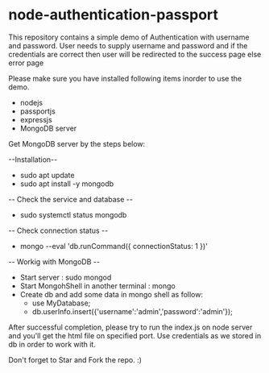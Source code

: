 # node-authentication-passport
This repository contains a simple demo of Authentication with username and password. User needs to supply username and password and if the credentials are correct then user will be redirected to the success page else error page

Please make sure you have installed following items inorder to use the demo.

  - nodejs 
  - passportjs
  - expressjs
  - MongoDB server 

Get MongoDB server by the steps below: 

--Installation-- 

  - sudo apt update
  - sudo apt install -y mongodb

-- Check the service and database --

  - sudo systemctl status mongodb

-- Check connection status -- 

  - mongo --eval 'db.runCommand({ connectionStatus: 1 })'
  
-- Workig with MongoDB -- 

  - Start server : sudo mongod
  - Start MongohShell in another terminal : mongo
  - Create db and add some data in mongo shell as follow:
      - use MyDatabase;
      - db.userInfo.insert({'username':'admin','password':'admin'});
      
      
After successful completion, please try to run the index.js on node server and you'll get the html file on specified port. Use credentials as we stored in db in order to work with it. 

Don't forget to Star and Fork the repo. :)

